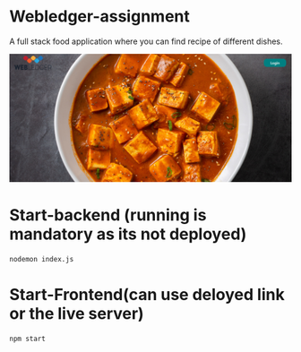 # Webledger-assignment
A full stack food application where you can find recipe of different dishes.


![Project Logo](./main.jpg) 

# Start-backend (running is mandatory as its not deployed)
    nodemon index.js

# Start-Frontend(can use deloyed link or the live server)
    npm start


